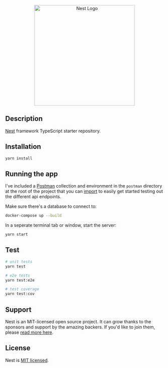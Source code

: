 <p align="center">
  <a href="http://nestjs.com/" target="blank"><img src="https://nestjs.com/img/logo_text.svg" width="320" alt="Nest Logo" /></a>
</p>

## Description

[Nest](https://github.com/nestjs/nest) framework TypeScript starter repository.

## Installation

```bash
yarn install
```

## Running the app

I've included a [Postman](https://www.postman.com/) collection and environment in the `postman` directory at the root of the project that you can [import](https://learning.postman.com/docs/postman/collections/data-formats/#importing-postman-data) to easily get started testing out the different api endpoints.

Make sure there's a database to connect to:

```bash
docker-compose up --build
```

In a seperate terminal tab or window, start the server:

```bash
yarn start
```

## Test

```bash
# unit tests
yarn test

# e2e tests
yarn test:e2e

# test coverage
yarn test:cov
```

## Support

Nest is an MIT-licensed open source project. It can grow thanks to the sponsors and support by the amazing backers. If you'd like to join them, please [read more here](https://docs.nestjs.com/support).

## License

Nest is [MIT licensed](LICENSE).
